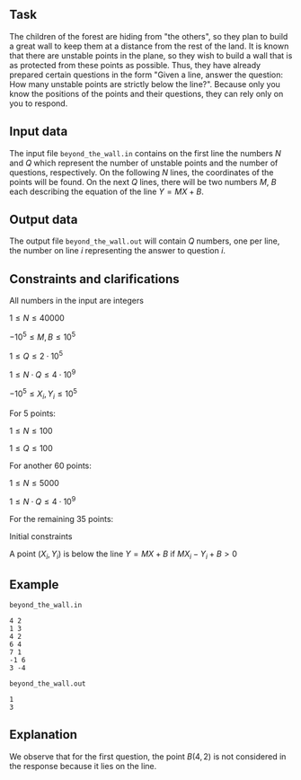 ## Task

The children of the forest are hiding from "the others", so they plan to build a great wall to keep them at a distance from the rest of the land. It is known that there are unstable points in the plane, so they wish to build a wall that is as protected from these points as possible. Thus, they have already prepared certain questions in the form "Given a line, answer the question: How many unstable points are strictly below the line?". Because only you know the positions of the points and their questions, they can rely only on you to respond.

## Input data

The input file `beyond_the_wall.in` contains on the first line the numbers $N$ and $Q$ which represent the number of unstable points and the number of questions, respectively. On the following $N$ lines, the coordinates of the points will be found. On the next $Q$ lines, there will be two numbers $M$, $B$ each describing the equation of the line $Y = MX + B$.

## Output data

The output file `beyond_the_wall.out` will contain $Q$ numbers, one per line, the number on line $i$ representing the answer to question $i$.

## Constraints and clarifications

All numbers in the input are integers

$1 \leq N \leq 40000$ 

$-10^5 \leq M, B \leq 10^5$ 

$1 \leq Q \leq 2 \cdot 10^5$ 

$1 \leq N \cdot Q \leq 4 \cdot 10^9$ 

$-10^5 \leq X_i , Y_i \leq 10^5$ 

For 5 points:

$1 \leq N \leq 100$ 

$1 \leq Q \leq 100$ 

For another 60 points:

$1 \leq N \leq 5000$ 

$1 \leq N \cdot Q \leq 4 \cdot 10^9$ 

For the remaining 35 points:

Initial constraints

A point $(X_i, Y_i)$ is below the line $Y = MX + B$ if $MX_i - Y_i + B > 0$ 

## Example

`beyond_the_wall.in`
```
4 2 
1 3 
4 2 
6 4 
7 1 
-1 6 
3 -4 
```

`beyond_the_wall.out`
```
1 
3 
```

## Explanation

We observe that for the first question, the point $B (4, 2)$ is not considered in the response because it lies on the line.